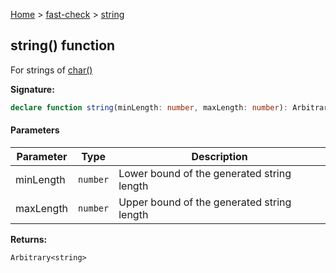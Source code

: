 [Home](/) &gt; [fast-check](../fast-check.md) &gt; [string](string_3.md)

## string() function

For strings of [char()](char_1.md)

<b>Signature:</b>

```typescript
declare function string(minLength: number, maxLength: number): Arbitrary<string>;
```

#### Parameters

|  Parameter | Type | Description |
|  --- | --- | --- |
|  minLength | <code>number</code> | Lower bound of the generated string length |
|  maxLength | <code>number</code> | Upper bound of the generated string length |

<b>Returns:</b>

`Arbitrary<string>`

